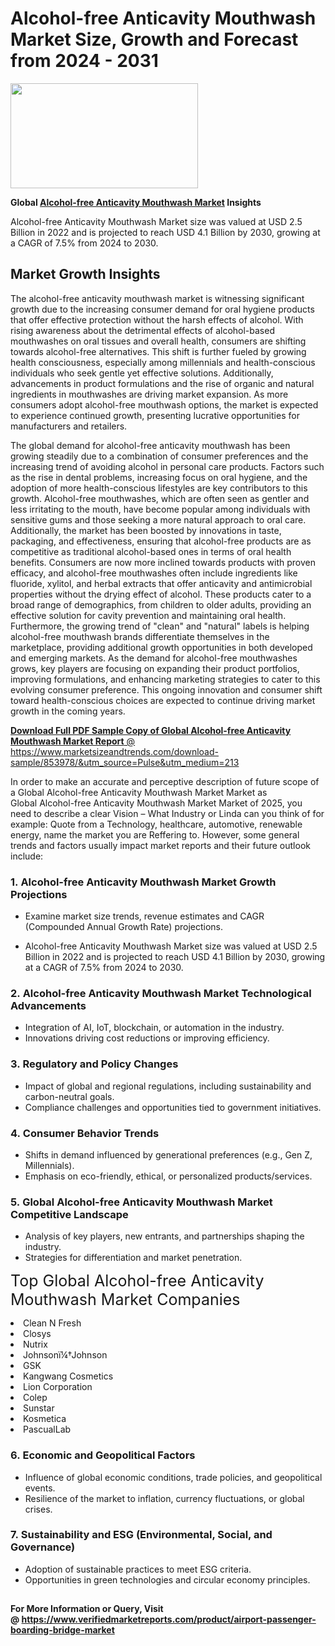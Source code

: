 <H1>Alcohol-free Anticavity Mouthwash Market Size, Growth and Forecast from 2024 - 2031</H1><img class="aligncenter size-medium wp-image-584254" src="https://thirdeyenews.in/wp-content/uploads/2024/09/Global-Market-Research-300x168.jpeg" alt="" width="300" height="168" /><p><strong>Global&nbsp;<a href="https://www.marketsizeandtrends.com/download-sample/853978/&amp;utm_source=Pulse&amp;utm_medium=213">Alcohol-free Anticavity Mouthwash Market</a> Insights</strong></p><p>Alcohol-free Anticavity Mouthwash Market size was valued at USD 2.5 Billion in 2022 and is projected to reach USD 4.1 Billion by 2030, growing at a CAGR of 7.5% from 2024 to 2030.</p><p><h2>Market Growth Insights</h2> <p>The alcohol-free anticavity mouthwash market is witnessing significant growth due to the increasing consumer demand for oral hygiene products that offer effective protection without the harsh effects of alcohol. With rising awareness about the detrimental effects of alcohol-based mouthwashes on oral tissues and overall health, consumers are shifting towards alcohol-free alternatives. This shift is further fueled by growing health consciousness, especially among millennials and health-conscious individuals who seek gentle yet effective solutions. Additionally, advancements in product formulations and the rise of organic and natural ingredients in mouthwashes are driving market expansion. As more consumers adopt alcohol-free mouthwash options, the market is expected to experience continued growth, presenting lucrative opportunities for manufacturers and retailers. <a href="download-sample-link"></a></p> <p>The global demand for alcohol-free anticavity mouthwash has been growing steadily due to a combination of consumer preferences and the increasing trend of avoiding alcohol in personal care products. Factors such as the rise in dental problems, increasing focus on oral hygiene, and the adoption of more health-conscious lifestyles are key contributors to this growth. Alcohol-free mouthwashes, which are often seen as gentler and less irritating to the mouth, have become popular among individuals with sensitive gums and those seeking a more natural approach to oral care. Additionally, the market has been boosted by innovations in taste, packaging, and effectiveness, ensuring that alcohol-free products are as competitive as traditional alcohol-based ones in terms of oral health benefits. Consumers are now more inclined towards products with proven efficacy, and alcohol-free mouthwashes often include ingredients like fluoride, xylitol, and herbal extracts that offer anticavity and antimicrobial properties without the drying effect of alcohol. These products cater to a broad range of demographics, from children to older adults, providing an effective solution for cavity prevention and maintaining oral health. Furthermore, the growing trend of "clean" and "natural" labels is helping alcohol-free mouthwash brands differentiate themselves in the marketplace, providing additional growth opportunities in both developed and emerging markets. As the demand for alcohol-free mouthwashes grows, key players are focusing on expanding their product portfolios, improving formulations, and enhancing marketing strategies to cater to this evolving consumer preference. This ongoing innovation and consumer shift toward health-conscious choices are expected to continue driving market growth in the coming years. <a href="get-more-link"></p><p><span class=""><strong>Download Full PDF Sample Copy of Global Alcohol-free Anticavity Mouthwash Market Report</strong> @ <a href="https://www.marketsizeandtrends.com/download-sample/853978/&amp;utm_source=Pulse&amp;utm_medium=213" target="_blank">https://www.marketsizeandtrends.com/download-sample/853978/&amp;utm_source=Pulse&amp;utm_medium=213</a></span></p><p>In order to make an accurate and perceptive description of future scope of a Global&nbsp;Alcohol-free Anticavity Mouthwash Market Market as Global&nbsp;Alcohol-free Anticavity Mouthwash Market Market of 2025, you need to describe a clear Vision &ndash; What Industry or Linda can you think of for example: Quote from a Technology, healthcare, automotive, renewable energy, name the market you are Reffering to. However, some general trends and factors usually impact market reports and their future outlook include:</p><h3>1.&nbsp;<strong>Alcohol-free Anticavity Mouthwash Market Growth Projections</strong></h3><ul><li>Examine market size trends, revenue estimates and CAGR (Compounded Annual Growth Rate) projections.</li><li><p>Alcohol-free Anticavity Mouthwash Market size was valued at USD 2.5 Billion in 2022 and is projected to reach USD 4.1 Billion by 2030, growing at a CAGR of 7.5% from 2024 to 2030.</p></li></ul><h3>2.&nbsp;<strong>Alcohol-free Anticavity Mouthwash Market Technological Advancements</strong></h3><ul><li>Integration of AI, IoT, blockchain, or automation in the industry.</li><li>Innovations driving cost reductions or improving efficiency.</li></ul><h3>3.&nbsp;<strong>Regulatory and Policy Changes</strong></h3><ul><li>Impact of global and regional regulations, including sustainability and carbon-neutral goals.</li><li>Compliance challenges and opportunities tied to government initiatives.</li></ul><h3>4.&nbsp;<strong>Consumer Behavior Trends</strong></h3><ul><li>Shifts in demand influenced by generational preferences (e.g., Gen Z, Millennials).</li><li>Emphasis on eco-friendly, ethical, or personalized products/services.</li></ul><h3>5.&nbsp;<strong>Global Alcohol-free Anticavity Mouthwash Market Competitive Landscape</strong></h3><ul><li>Analysis of key players, new entrants, and partnerships shaping the industry.</li><li>Strategies for differentiation and market penetration.</li></ul><p data-pm-slice="1 1 []"><span style="color: inherit; font-family: inherit; font-size: 25px;">Top Global Alcohol-free Anticavity Mouthwash Market Companies</span></p><div class="" data-test-id=""><p><li>Clean N Fresh</li><li> Closys</li><li> Nutrix</li><li> Johnsonï¼†Johnson</li><li> GSK</li><li> Kangwang Cosmetics</li><li> Lion Corporation</li><li> Colep</li><li> Sunstar</li><li> Kosmetica</li><li> PascualLab</li></p></div><h3>6.&nbsp;<strong>Economic and Geopolitical Factors</strong></h3><ul><li>Influence of global economic conditions, trade policies, and geopolitical events.</li><li>Resilience of the market to inflation, currency fluctuations, or global crises.</li></ul><h3>7.&nbsp;<strong>Sustainability and ESG (Environmental, Social, and Governance)</strong></h3><ul><li>Adoption of sustainable practices to meet ESG criteria.</li><li>Opportunities in green technologies and circular economy principles.</li></ul><h2><strong style="font-size: 14px;">For More Information or Query, Visit @&nbsp;</strong><a style="background-color: #ffffff; font-size: 14px;" href="https://www.marketsizeandtrends.com/report/alcohol-free-anticavity-mouthwash-market/" target="_blank">https://www.verifiedmarketreports.com/product/airport-passenger-boarding-bridge-market</a></h2>
